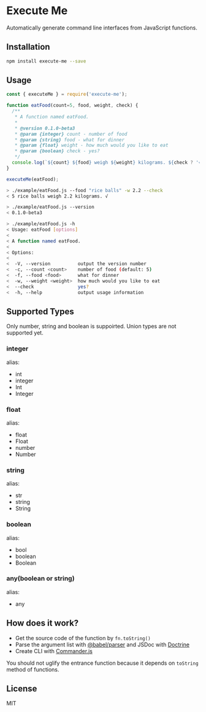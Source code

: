 # Execute Me

Automatically generate command line interfaces from JavaScript functions.

## Installation

```bash
npm install execute-me --save

```

## Usage

```javascript
const { executeMe } = require('execute-me');

function eatFood(count=5, food, weight, check) {
  /**
   * A function named eatFood.
   *
   * @version 0.1.0-beta3
   * @param {integer} count - number of food
   * @param {string} food - what for dinner
   * @param {float} weight - how much would you like to eat
   * @param {boolean} check - yes?
   */
  console.log(`${count} ${food} weigh ${weight} kilograms. ${check ? '√' : 'x'}`)
}

executeMe(eatFood);

```

```bash
> ./example/eatFood.js --food "rice balls" -w 2.2 --check
< 5 rice balls weigh 2.2 kilograms. √

```

```bash
> ./example/eatFood.js --version
< 0.1.0-beta3

```

```bash
> ./example/eatFood.js -h
< Usage: eatFood [options]
<
< A function named eatFood.
<
< Options:
<
<  -V, --version          output the version number
<  -c, --count <count>    number of food (default: 5)
<  -f, --food <food>      what for dinner
<  -w, --weight <weight>  how much would you like to eat
<  --check                yes?
<  -h, --help             output usage information

```

## Supported Types
Only number, string and boolean is suppoirted. Union types are not supported yet.
### integer
alias:
- int
- integer
- Int
- Integer

### float
alias:
- float
- Float
- number
- Number

### string
alias:
- str
- string
- String

### boolean
alias:
- bool
- boolean
- Boolean

### any(boolean or string)
alias:
- any

## How does it work?
- Get the source code of the function by `fn.toString()`
- Parse the argument list with [@babel/parser](https://github.com/babel/babel) and JSDoc with [Doctrine](https://github.com/eslint/doctrine)
- Create CLI with [Commander.js](https://github.com/tj/commander.js)

You should not uglify the entrance function because it depends on `toString` method of functions.

## License
MIT

